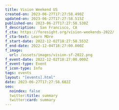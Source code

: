 ```yaml
---
title: Vision Weekend US
created-on: 2023-06-27T17:27:58.490Z
updated-on: 2023-06-27T17:27:58.515Z
published-on: 2023-06-27T17:27:58.530Z
f_description:  San Francisco, CA
f_cta: https://foresight.org/vision-weekends-2022/
f_cta-text: Learn MOre
f_start-date: 2022-12-02T18:27:58.553Z
f_end-date: 2022-12-04T18:27:00.000Z
f_image:
  url: /assets/images/vision-sf-2022.png
f_event-date: 2022-12-02T18:27:00.000Z
f_event-type: Event
f_icon-type: Info
tags: events
layout: "[events].html"
date: 2023-06-27T17:27:58.602Z
seo:
  noindex: false
  twitter:title: summary
  twitter:card: summary
---
```

